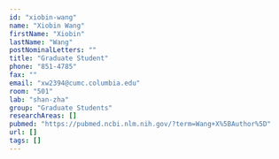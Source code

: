```yaml
---
id: "xiobin-wang"
name: "Xiobin Wang"
firstName: "Xiobin"
lastName: "Wang"
postNominalLetters: ""
title: "Graduate Student"
phone: "851-4785"
fax: ""
email: "xw2394@cumc.columbia.edu"
room: "501"
lab: "shan-zha"
group: "Graduate Students"
researchAreas: []
pubmed: "https://pubmed.ncbi.nlm.nih.gov/?term=Wang+X%5BAuthor%5D"
url: []
tags: []
---
```

